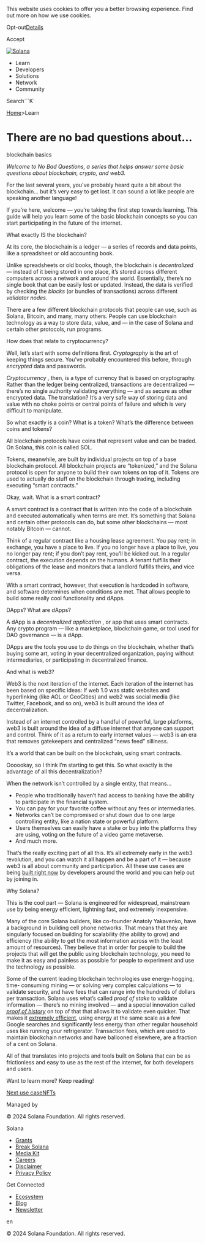 This website uses cookies to offer you a better browsing experience. Find out
more on how we use cookies.

Opt-out[Details](/privacy-policy#collection-of-information)

Accept

[![Solana](/_next/static/media/logotype.e4df684f.svg)](/)

  * Learn
  * Developers
  * Solutions
  * Network
  * Community

Search```K`

[Home](/)>Learn

# There are no bad questions about...  
blockchain basics

 _Welcome to No Bad Questions, a series that helps answer some basic questions
about blockchain, crypto, and web3._

For the last several years, you’ve probably heard quite a bit about the
blockchain… but it’s very easy to get lost. It can sound a lot like people are
speaking another language!

If you’re here, welcome — you’re taking the first step towards learning. This
guide will help you learn some of the basic blockchain concepts so you can
start participating in the future of the internet.

What exactly IS the blockchain?

At its core, the blockchain is a ledger — a series of records and data points,
like a spreadsheet or old accounting book.

Unlike spreadsheets or old books, though, the blockchain is _decentralized_ —
instead of it being stored in one place, it’s stored across different
computers across a network and around the world. Essentially, there’s no
single book that can be easily lost or updated. Instead, the data is verified
by checking the _blocks_ (or bundles of transactions) across different
_validator nodes_.

There are a few different blockchain protocols that people can use, such as
Solana, Bitcoin, and many, many others. People can use blockchain technology
as a way to store data, value, and — in the case of Solana and certain other
protocols, run programs.

How does that relate to cryptocurrency?

Well, let’s start with some definitions first. _Cryptography_ is the art of
keeping things secure. You’ve probably encountered this before, through
_encrypted_ data and passwords.

_Cryptocurrency_ , then, is a type of currency that is based on cryptography.
Rather than the ledger being centralized, transactions are decentralized —
there’s no single authority validating everything — and as secure as other
encrypted data. The translation? It’s a very safe way of storing data and
value with no choke points or central points of failure and which is very
difficult to manipulate.

So what exactly is a coin? What is a token? What’s the difference between
coins and tokens?

All blockchain protocols have coins that represent value and can be traded. On
Solana, this coin is called SOL.

Tokens, meanwhile, are built by individual projects on top of a base
blockchain protocol. All blockchain projects are “tokenized,” and the Solana
protocol is open for anyone to build their own tokens on top of it. Tokens are
used to actually do stuff on the blockchain through trading, including
executing “smart contracts.”

Okay, wait. What is a smart contract?

A smart contract is a contract that is written into the code of a blockchain
and executed automatically when terms are met. It’s something that Solana and
certain other protocols can do, but some other blockchains — most notably
Bitcoin — cannot.

Think of a regular contract like a housing lease agreement. You pay rent; in
exchange, you have a place to live. If you no longer have a place to live, you
no longer pay rent; if you don’t pay rent, you’ll be kicked out. In a regular
contract, the execution depends on the humans. A tenant fulfills their
obligations of the lease and monitors that a landlord fulfills theirs, and
vice versa.

With a smart contract, however, that execution is hardcoded in software, and
software determines when conditions are met. That allows people to build some
really cool functionality and dApps.

DApps? What are dApps?

A dApp is a _decentralized application_ , or app that uses smart contracts.
Any crypto program — like a marketplace, blockchain game, or tool used for DAO
governance — is a dApp.

DApps are the tools you use to do things on the blockchain, whether that’s
buying some art, voting in your decentralized organization, paying without
intermediaries, or participating in decentralized finance.

And what is web3?

Web3 is the next iteration of the internet. Each iteration of the internet has
been based on specific ideas: If web 1.0 was static websites and hyperlinking
(like AOL or GeoCities) and web2 was social media (like Twitter, Facebook, and
so on), web3 is built around the idea of decentralization.

Instead of an internet controlled by a handful of powerful, large platforms,
web3 is built around the idea of a diffuse internet that anyone can support
and control. Think of it as a return to early internet values — web3 is an era
that removes gatekeepers and centralized “news feed” silliness.

It’s a world that can be built on the blockchain, using smart contracts.

Oooookay, so I think I’m starting to get this. So what exactly is the
advantage of all this decentralization?

When the network isn’t controlled by a single entity, that means…

  * People who traditionally haven’t had access to banking have the ability to participate in the financial system.
  * You can pay for your favorite coffee without any fees or intermediaries.
  * Networks can’t be compromised or shut down due to one large controlling entity, like a nation state or powerful platform.
  * Users themselves can easily have a stake or buy into the platforms they are using, voting on the future of a video game metaverse.
  * And much more.

That’s the really exciting part of all this. It’s all extremely early in the
web3 revolution, and you can watch it all happen and be a part of it — because
web3 is all about community and participation. All these use cases are being
[built right now](https://solana.com/events) by developers around the world
and you can help out by joining in.

Why Solana?

This is the cool part — Solana is engineered for widespread, mainstream use by
being energy efficient, lightning fast, and extremely inexpensive.

Many of the core Solana builders, like co-founder Anatoly Yakavenko, have a
background in building cell phone networks. That means that they are
singularly focused on building for scalability (the ability to grow) and
efficiency (the ability to get the most information across with the least
amount of resources). They believe that in order for people to build the
projects that will get the public using blockchain technology, you need to
make it as easy and painless as possible for people to experiment and use the
technology as possible.

Some of the current leading blockchain technologies use energy-hogging, time-
consuming mining — or solving very complex calculations — to validate
security, and have fees that can range into the hundreds of dollars per
transaction. Solana uses what’s called _proof of stake_ to validate
information — there’s no mining involved — and a special innovation called
_[proof of history](https://solana.com/news/proof-of-history)_ on top of that
that allows it to validate even quicker. That makes it [extremely
efficient](http://solana.com/environment), using energy at the same scale as a
few Google searches and significantly less energy than other regular household
uses like running your refrigerator. Transaction fees, which are used to
maintain blockchain networks and have ballooned elsewhere, are a fraction of a
cent on Solana.

All of that translates into projects and tools built on Solana that can be as
frictionless and easy to use as the rest of the internet, for both developers
and users.

Want to learn more? Keep reading!

[Next use caseNFTs](/learn/nfts)

Managed by

[](/)

[](/youtube)[](/twitter)[](/discord)[](/reddit)[](/github)[](/telegram)

© 2024 Solana Foundation. All rights reserved.

Solana

  * [Grants](https://solana.org/grants)
  * [Break Solana](https://break.solana.com/)
  * [Media Kit](/branding)
  * [Careers](https://jobs.solana.com/)
  * [Disclaimer](/tos)
  * [Privacy Policy](/privacy-policy)

Get Connected

  * [Ecosystem](/ecosystem)
  * [Blog](/news)
  * [Newsletter](/newsletter)

en

© 2024 Solana Foundation. All rights reserved.


